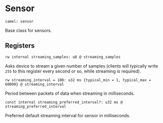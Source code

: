 # Sensor

    camel: sensor

Base class for sensors.

## Registers

    rw internal streaming_samples: u8 @ streaming_samples

Asks device to stream a given number of samples
(clients will typically write `255` to this register every second or so, while streaming is required).

    rw streaming_interval = 100: u32 ms {typical_min = 1, typical_max = 60000} @ streaming_interval

Period between packets of data when streaming in milliseconds.

    const internal streaming_preferred_interval?: u32 ms @ streaming_preferred_interval

Preferred default streaming interval for sensor in milliseconds.
